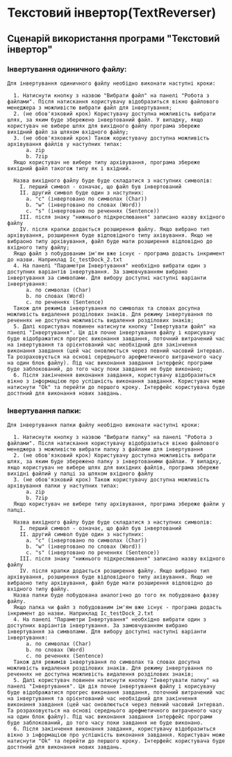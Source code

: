 # Текстовий інвертор(TextReverser)

## Сценарій використання програми "Текстовий інвертор"

### Інвертування одиничного файлу:
    Для інвертування одиничного файлу необідно виконати наступні кроки:
      
      1. Натиснути кнопку з назвою "Вибрати файл" на панелі "Робота з файлами". Після натискання користувачу відобразиться вікно файлового менеджера з можливістю вибрати файл для інвертування;
      2. (не обов'язковий крок) Користувачу доступна можливість вибрати шлях, за яким буде збережено інвертований файл. У випадку, якщо користувач не вибере шлях для вихідного файлу програма збереже вихідний файл за шляхом вхідного файлу;
      3. (не обов'язковий крок) Також користувачу доступна можливість архівування файлів у наступних типах:
          a. zip
          b. 7zip
      Якщо користувач не вибере типу архівування, програма збереже вихідний файл такогож типу як і вхідний. 
      
      Назва вихідного файлу буде буде складатися з наступних символів:
        I. перший символ - означає, що файл був інвертований
        II. другий символ буде один з наступних:
          a. "c" (інвертовано по символах (Char))
          b. "w" (інвертовано по словах (Word))
          c. "s" (інвертовано по реченнях (Sentence))
        III. після знаку "нижнього підкреслювання" записано назву вхідного файлу
        IV. після крапки додається розширення файлу. Якщо вибрано тип архівування, розширення буде відповідного типу ахівування. Якщо не вибраоно типу архівування, файл буде мати розширення відповідно до вхідного типу файлу;
      Якщо файл з побудованим ім'ям вже існує - програма додасть інкримент до назви. Наприклад Ic_testDock_2.txt
      4. На панелі "Параметри Інвертування" необхідно вибрати один з доступних варіантів інвертування. За замовчуванням вибрано інвертування за символами. Для вибору доступні наступні варіанти інвертування:
          a. по символах (Char)
          b. по словах (Word)
          c. по реченнях (Sentence)
      Також для режимів інвертування по символах та словах досупна можливість видалення розділових знаків. Для режиму інвертування по реченнях не доступна можливість видалення розділових знаків;
      5. Далі користувач повинен натиснути кнопку "Інвертувати файл" на панелі "Інвертування". Ця дія почне інвертування файлу і корисувачу буде відображатися прогрес виконання завдання, поточний витрачений час на інвертування та орієнтований час необхідний для закінчення виконання завдання (цей час оновлюється через певний часовий інтервал. Та розраховується на основі середнього арефметичного витраченого часу на один блок файлу). Під час виконання завдання інтерфейс програми буде заблокований, до того часу поки завдання не буде виконано;
      6. Після закінчення виконання завдання, користувачу відобразиться вікно з інформацією про успішність виконання завдання. Користувач може натиснути "Ok" та перейти до першого кроку. Інтерфейс користувача буде достпний для виконання нових завдань.

### Інвертування папки:
    Для інвертування папки файлу необідно виконати наступні кроки:
      
      1. Натиснути кнопку з назвою "Вибрати папку" на панелі "Робота з файлами". Після натискання користувачу відобразиться вікно файлового менеджера з можливістю вибрати папку з файлами для інвертування
      2. (не обов'язковий крок) Користувачу доступна можливість вибрати шлях, за яким буде збережено папку з інвертованими файлаи. У випадку, якщо користувач не вибере шлях для вихідних файлів, програма збереже вихідні файлий у папці за шляхом вхідного файлу
      3. (не обов'язковий крок) Також користувачу доступна можливість архівування папки у наступних типах:
          a. zip
          b. 7zip
      Якщо користувач не вибере типу архівування, програма збереже файли у папці.
       
      Назва вихідного файлу буде буде складатися з наступних символів:
        I. перший символ - означає, що файл був інвертований
        II. другий символ буде один з наступних:
          a. "c" (інвертовано по символах (Char))
          b. "w" (інвертовано по словах (Word))
          c. "s" (інвертовано по реченнях (Sentence))
        III. після знаку "нижнього підкреслювання" записано назву вхідного файлу
        IV. після крапки додається розширення файлу. Якщо вибрано тип архівування, розширення буде відповідного типу ахівування. Якщо не вибраоно типу архівування, файл буде мати розширення відповідно до вхідного типу файлу.
      Назва папки буде побудована аналогічно до того як побудовано фазву файлу.
      Якщо папка чи файл з побудованим ім'ям вже існує - програма додасть інкримент до назви. Наприклад Ic_testDock_2.txt
      4. На панелі "Параметри Інвертування" необхідно вибрати один з доступних варіантів інвертування. За замовчуванням вибрано інвертування за символами. Для вибору доступні наступні варіанти інвертування:
          a. по символах (Char)
          b. по словах (Word)
          c. по реченнях (Sentence)
      Також для режимів інвертування по символах та словах досупна можливість видалення розділових знаків. Для режиму інвертування по реченнях не доступна можливість видалення розділових знаків;
      5. Далі користувач повинен натиснути кнопку "Інвертувати папку" на панелі "Інвертування". Ця дія почне інвертування файлу і корисувачу буде відображатися прогрес виконання завдання, поточний витрачений час на інвертування та орієнтований час необхідний для закінчення виконання завдання (цей час оновлюється через певний часовий інтервал. Та розраховується на основі середнього арефметичного витраченого часу на один блок файлу). Під час виконання завдання інтерфейс програми буде заблокований, до того часу поки завдання не буде виконано.
      6. Після закінчення виконання завдання, користувачу відобразиться вікно з інформацією про успішність виконання завдання. Користувач може натиснути "Ok" та перейти до першого кроку. Інтерфейс користувача буде достпний для виконання нових завдань.
